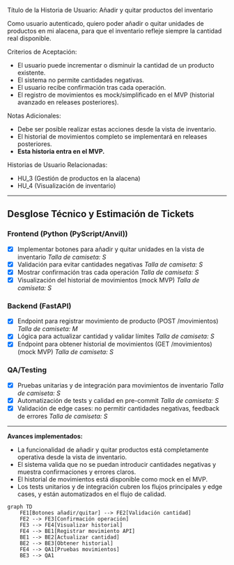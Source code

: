 Título de la Historia de Usuario:
Añadir y quitar productos del inventario

Como usuario autenticado,
quiero poder añadir o quitar unidades de productos en mi alacena,
para que el inventario refleje siempre la cantidad real disponible.

Criterios de Aceptación:
- El usuario puede incrementar o disminuir la cantidad de un producto existente.
- El sistema no permite cantidades negativas.
- El usuario recibe confirmación tras cada operación.
- El registro de movimientos es mock/simplificado en el MVP (historial avanzado en releases posteriores).

Notas Adicionales:
- Debe ser posible realizar estas acciones desde la vista de inventario.
- El historial de movimientos completo se implementará en releases posteriores.
- **Esta historia entra en el MVP.**

Historias de Usuario Relacionadas:
- HU_3 (Gestión de productos en la alacena)
- HU_4 (Visualización de inventario)

---

## Desglose Técnico y Estimación de Tickets

### Frontend (Python (PyScript/Anvil))
- [X] Implementar botones para añadir y quitar unidades en la vista de inventario
  _Talla de camiseta: S_
- [X] Validación para evitar cantidades negativas
  _Talla de camiseta: S_
- [X] Mostrar confirmación tras cada operación
  _Talla de camiseta: S_
- [X] Visualización del historial de movimientos (mock MVP)
  _Talla de camiseta: S_

### Backend (FastAPI)
- [X] Endpoint para registrar movimiento de producto (POST /movimientos)
  _Talla de camiseta: M_
- [X] Lógica para actualizar cantidad y validar límites
  _Talla de camiseta: S_
- [X] Endpoint para obtener historial de movimientos (GET /movimientos) (mock MVP)
  _Talla de camiseta: S_

### QA/Testing
- [X] Pruebas unitarias y de integración para movimientos de inventario
  _Talla de camiseta: S_
- [X] Automatización de tests y calidad en pre-commit
  _Talla de camiseta: S_
- [X] Validación de edge cases: no permitir cantidades negativas, feedback de errores
  _Talla de camiseta: S_

---

**Avances implementados:**
- La funcionalidad de añadir y quitar productos está completamente operativa desde la vista de inventario.
- El sistema valida que no se puedan introducir cantidades negativas y muestra confirmaciones y errores claros.
- El historial de movimientos está disponible como mock en el MVP.
- Los tests unitarios y de integración cubren los flujos principales y edge cases, y están automatizados en el flujo de calidad.

```mermaid
graph TD
    FE1[Botones añadir/quitar] --> FE2[Validación cantidad]
    FE2 --> FE3[Confirmación operación]
    FE3 --> FE4[Visualizar historial]
    FE4 --> BE1[Registrar movimiento API]
    BE1 --> BE2[Actualizar cantidad]
    BE2 --> BE3[Obtener historial]
    FE4 --> QA1[Pruebas movimientos]
    BE3 --> QA1
